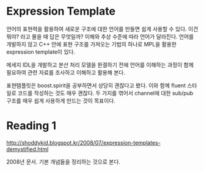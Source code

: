 # Expression Template 

언어의 표현력을 활용하여 새로운 구조에 대한 언어를 만들면 쉽게 사용할 수 있다. 이건 뭐야? 라고 물을 때 답은 무엇일까? 이해와 추상 수준에 따라 언어가 달라진다.  언어를 개발하지 않고 C++ 안에 표현 구조를 가져오는 기법의 하나로 MPL을 활용한 expression template이 있다. 

메세지 IDL을 개발하고 분산 처리 모델을 완결하기 전에 언어를 이해하는 과정이 함께 필요하여 관련 자료를 조사하고 이해하고 활용해 본다. 

표현템플릿은 boost.spirit을 공부하면서 상당히 괜찮다고 봤다. 이와 함께 fluent 스타일로 코드를 작성하는 것도 매우 괜찮다. 두 가지를 엮어서 channel에 대한 sub/pub 구조를 매우 쉽게 사용하게 만드는 것이 목표이다. 

# Reading 1 

http://shoddykid.blogspot.kr/2008/07/expression-templates-demystified.html

2008년 문서. 기본 개념들을 정리하는 것으로 본다. 









